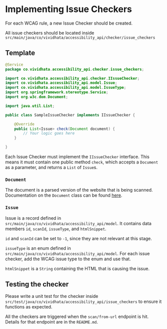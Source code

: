 # Implementing Issue Checkers

For each WCAG rule, a new Issue Checker should be created.

All issue checkers should be located inside 
`src/main/java/co/vividhata/accessibility_api/checker/issue_checkers`

## Template
```java
@Service
package co.vividhata.accessibility_api.checker.issue_checkers;

import co.vividhata.accessibility_api.checker.IIssueChecker;
import co.vividhata.accessibility_api.model.Issue;
import co.vividhata.accessibility_api.model.IssueType;
import org.springframework.stereotype.Service;
import org.w3c.dom.Document;

import java.util.List;

public class SampleIssueChecker implements IIssueChecker {

    @Override
    public List<Issue> check(Document document) {
        // Your logic goes here
    }

}
```

Each Issue Checker must implement the `IIssueChecker` interface.
This means it must contain one public method `check`, which accepts
a `Document` as a parameter, and returns a `List` of `Issue`s.

### `Document`
The document is a parsed version of the website that is being scanned.
Documentation on the `Document` class can be found [here](https://docs.oracle.com/javase/8/docs/api/org/w3c/dom/Document.html).

### `Issue`
Issue is a record defined in `src/main/java/co/vividhata/accessibility_api/model`.
It contains data members `id`, `scanId`, `issueType`, and `htmlSnippet`.

`id` and `scanId` can be set to `-1`, since they are not relevant at this stage.

`issueType` is an enum defined in `src/main/java/co/vividhata/accessibility_api/model`.
For each issue checker, add the WCAG issue type to the enum and use that.

`htmlSnippet` is a `String` containing the HTML that is causing the issue.

## Testing the checker
Please write a unit test for the checker inside
`src/test/java/co/vividhata/accessibility_api/issue_checkers`
to ensure it functions as expected.

All the checkers are triggered when the `scan/from-url` endpoint is hit.
Details for that endpoint are in the `README.md`.
